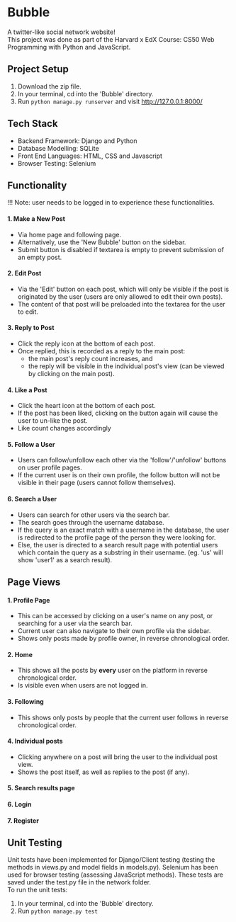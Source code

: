 # Bubble 
A twitter-like social network website! <br>
This project was done as part of the Harvard x EdX Course: CS50 Web Programming with Python and JavaScript.

## Project Setup
1. Download the zip file.
2. In your terminal, cd into the 'Bubble' directory.
3. Run ```python manage.py runserver``` and visit <a>http://127.0.0.1:8000/</a>

## Tech Stack
- Backend Framework: Django and Python
- Database Modelling: SQLite
- Front End Languages: HTML, CSS and Javascript
- Browser Testing: Selenium

## Functionality
!!! Note: user needs to be logged in to experience these functionalities.
#### 1. Make a New Post
- Via home page and following page.
- Alternatively, use the 'New Bubble' button on the sidebar.
- Submit button is disabled if textarea is empty to prevent submission of an empty post.

#### 2. Edit Post
- Via the 'Edit' button on each post, which will only be visible if the post is originated by the user (users are only allowed to edit their own posts).
- The content of that post will be preloaded into the textarea for the user to edit.

#### 3. Reply to Post
- Click the reply icon at the bottom of each post.
- Once replied, this is recorded as a reply to the main post:
  - the main post's reply count increases, and
  - the reply will be visible in the individual post's view (can be viewed by clicking on the main post).

#### 4. Like a Post
- Click the heart icon at the bottom of each post.
- If the post has been liked, clicking on the button again will cause the user to un-like the post.
- Like count changes accordingly

#### 5. Follow a User
- Users can follow/unfollow each other via the 'follow'/'unfollow' buttons on user profile pages.
- If the current user is on their own profile, the follow button will not be visible in their page (users cannot follow themselves).

#### 6. Search a User
- Users can search for other users via the search bar.
- The search goes through the username database.
- If the query is an exact match with a username in the database, the user is redirected to the profile page of the person they were looking for.
- Else, the user is directed to a search result page with potential users which contain the query as a substring in their username. (eg. 'us' will show 'user1' as a search result).

## Page Views
#### 1. Profile Page
- This can be accessed by clicking on a user's name on any post, or searching for a user via the search bar.
- Current user can also navigate to their own profile via the sidebar.
- Shows only posts made by profile owner, in reverse chronological order.

#### 2. Home
- This shows all the posts by <b>every</b> user on the platform in reverse chronological order.
- Is visible even when users are not logged in.

#### 3. Following
- This shows only posts by people that the current user follows in reverse chronological order.

#### 4. Individual posts
- Clicking anywhere on a post will bring the user to the individual post view.
- Shows the post itself, as well as replies to the post (if any).

#### 5. Search results page

#### 6. Login

#### 7. Register

## Unit Testing
Unit tests have been implemented for Django/Client testing (testing the methods in views.py and model fields in models.py). Selenium has been used for browser testing (assessing JavaScript methods). 
These tests are saved under the test.py file in the network folder. <br>
To run the unit tests:
1. In your terminal, cd into the 'Bubble' directory.
2. Run ```python manage.py test``` 


